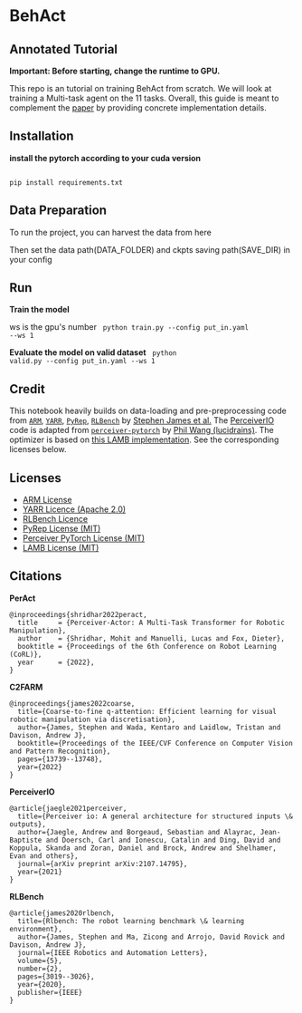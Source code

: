 # **BehAct** 

## Annotated Tutorial 

**Important: Before starting, change the runtime to GPU.**

This repo is an tutorial on training BehAct from scratch. We will look at training a Multi-task agent on the 11 tasks. Overall, this guide is 
meant to complement the [paper](https://peract.github.io/) by providing concrete implementation details.  

<!-- <img src="https://peract.github.io/media/figures/sim_task.jpg" alt="drawing"/> -->

## Installation

**install the pytorch according to your cuda version**

<code>
pip install requirements.txt
</code>

## Data Preparation

To run the project, you can harvest the data from here

Then set the data path(DATA_FOLDER) and ckpts saving path(SAVE_DIR) in your config

## Run

**Train the model**

ws is the gpu's number
<code>
python train.py --config put_in.yaml --ws 1
</code>

**Evaluate the model on valid dataset**
<code>
python valid.py --config put_in.yaml --ws 1
</code>

##

## Credit
This notebook heavily builds on data-loading and pre-preprocessing code from [`ARM`](https://github.com/stepjam/ARM), [`YARR`](https://github.com/stepjam/YARR), [`PyRep`](https://github.com/stepjam/PyRep), [`RLBench`](https://github.com/stepjam/RLBench) by [Stephen James et al.](https://stepjam.github.io/) The [PerceiverIO](https://arxiv.org/abs/2107.14795) code is adapted from [`perceiver-pytorch`](https://github.com/lucidrains/perceiver-pytorch) by [Phil Wang (lucidrains)](https://github.com/lucidrains). The optimizer is based on [this LAMB implementation](https://github.com/cybertronai/pytorch-lamb). See the corresponding licenses below.

## Licenses
- [ARM License](https://github.com/stepjam/ARM/blob/main/LICENSE)
- [YARR Licence (Apache 2.0)](https://github.com/stepjam/YARR/blob/main/LICENSE)
- [RLBench Licence](https://github.com/stepjam/RLBench/blob/master/LICENSE)
- [PyRep License (MIT)](https://github.com/stepjam/PyRep/blob/master/LICENSE)
- [Perceiver PyTorch License (MIT)](https://github.com/lucidrains/perceiver-pytorch/blob/main/LICENSE)
- [LAMB License (MIT)](https://github.com/cybertronai/pytorch-lamb/blob/master/LICENSE)


## Citations 

**PerAct**
```
@inproceedings{shridhar2022peract,
  title     = {Perceiver-Actor: A Multi-Task Transformer for Robotic Manipulation},
  author    = {Shridhar, Mohit and Manuelli, Lucas and Fox, Dieter},
  booktitle = {Proceedings of the 6th Conference on Robot Learning (CoRL)},
  year      = {2022},
}
```

**C2FARM**
```
@inproceedings{james2022coarse,
  title={Coarse-to-fine q-attention: Efficient learning for visual robotic manipulation via discretisation},
  author={James, Stephen and Wada, Kentaro and Laidlow, Tristan and Davison, Andrew J},
  booktitle={Proceedings of the IEEE/CVF Conference on Computer Vision and Pattern Recognition},
  pages={13739--13748},
  year={2022}
}
```

**PerceiverIO**
```
@article{jaegle2021perceiver,
  title={Perceiver io: A general architecture for structured inputs \& outputs},
  author={Jaegle, Andrew and Borgeaud, Sebastian and Alayrac, Jean-Baptiste and Doersch, Carl and Ionescu, Catalin and Ding, David and Koppula, Skanda and Zoran, Daniel and Brock, Andrew and Shelhamer, Evan and others},
  journal={arXiv preprint arXiv:2107.14795},
  year={2021}
}
```


**RLBench**
```
@article{james2020rlbench,
  title={Rlbench: The robot learning benchmark \& learning environment},
  author={James, Stephen and Ma, Zicong and Arrojo, David Rovick and Davison, Andrew J},
  journal={IEEE Robotics and Automation Letters},
  volume={5},
  number={2},
  pages={3019--3026},
  year={2020},
  publisher={IEEE}
}
```
